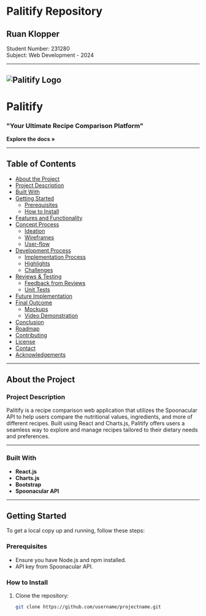 # Palitify Repository

## Ruan Klopper

Student Number: 231280  
Subject: Web Development - 2024

---

## ![Palitify Logo](path/to/logo.png)

# Palitify

### "Your Ultimate Recipe Comparison Platform"

**Explore the docs »**

---

## Table of Contents

- [About the Project](#about-the-project)
- [Project Description](#project-description)
- [Built With](#built-with)
- [Getting Started](#getting-started)
  - [Prerequisites](#prerequisites)
  - [How to Install](#how-to-install)
- [Features and Functionality](#features-and-functionality)
- [Concept Process](#concept-process)
  - [Ideation](#ideation)
  - [Wireframes](#wireframes)
  - [User-flow](#user-flow)
- [Development Process](#development-process)
  - [Implementation Process](#implementation-process)
  - [Highlights](#highlights)
  - [Challenges](#challenges)
- [Reviews & Testing](#reviews-and-testing)
  - [Feedback from Reviews](#feedback-from-reviews)
  - [Unit Tests](#unit-tests)
- [Future Implementation](#future-implementation)
- [Final Outcome](#final-outcome)
  - [Mockups](#mockups)
  - [Video Demonstration](#video-demonstration)
- [Conclusion](#conclusion)
- [Roadmap](#roadmap)
- [Contributing](#contributing)
- [License](#license)
- [Contact](#contact)
- [Acknowledgements](#acknowledgements)

---

## About the Project

### Project Description

Palitify is a recipe comparison web application that utilizes the Spoonacular API to help users compare the nutritional values, ingredients, and more of different recipes. Built using React and Charts.js, Palitify offers users a seamless way to explore and manage recipes tailored to their dietary needs and preferences.

---

### Built With

- **React.js**
- **Charts.js**
- **Bootstrap**
- **Spoonacular API**

---

## Getting Started

To get a local copy up and running, follow these steps:

### Prerequisites

- Ensure you have Node.js and npm installed.
- API key from Spoonacular API.

### How to Install

1. Clone the repository:
   ```bash
   git clone https://github.com/username/projectname.git
   ```
